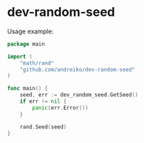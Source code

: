 # dev-random-seed

Usage example:
```go
package main

import (
	"math/rand"
	"github.com/andreiko/dev-random-seed"
)

func main() {
	seed, err := dev_random_seed.GetSeed()
	if err != nil {
		panic(err.Error())
	}

	rand.Seed(seed)
}
```